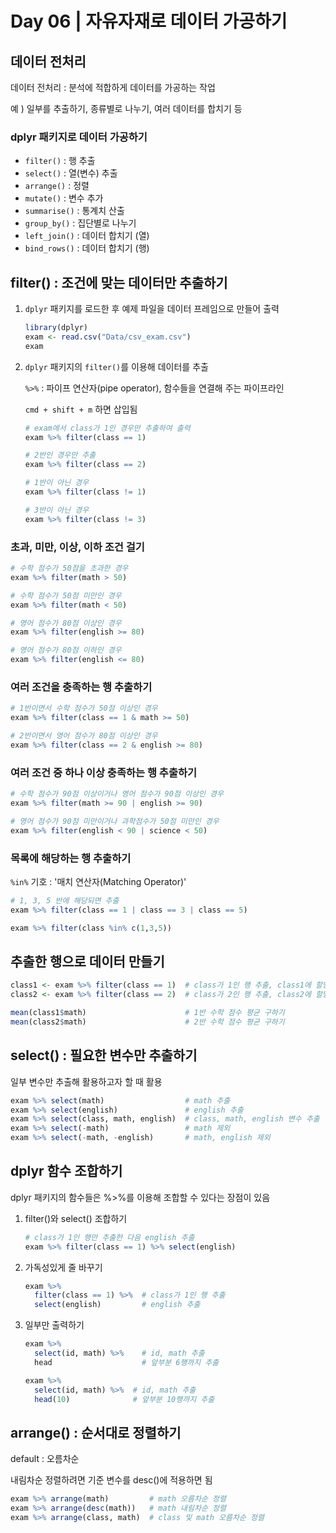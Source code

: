 # Day 06 | 자유자재로 데이터 가공하기



## 데이터 전처리

데이터 전처리 : 분석에 적합하게 데이터를 가공하는 작업

예 ) 일부를 추출하기, 종류별로 나누기, 여러 데이터를 합치기 등



### dplyr 패키지로 데이터 가공하기

- `filter()` : 행 추출
- `select()` : 열(변수) 추출
- `arrange()` : 정렬
- `mutate()` : 변수 추가
- `summarise()` : 통계치 산출
- `group_by()` : 집단별로 나누기
- `left_join()` : 데이터 합치기 (열)
- `bind_rows()` : 데이터 합치기 (행)



## filter() : 조건에 맞는 데이터만 추출하기

1. `dplyr` 패키지를 로드한 후 예제 파일을 데이터 프레임으로 만들어 출력

   ```r
   library(dplyr)
   exam <- read.csv("Data/csv_exam.csv")
   exam
   ```

2. `dplyr` 패키지의 `filter()`를 이용해 데이터를 추출

   `%>%` : 파이프 연산자(pipe operator), 함수들을 연결해 주는 파이프라인

   `cmd + shift + m` 하면 삽입됨

   ```r
   # exam에서 class가 1인 경우만 추출하여 출력
   exam %>% filter(class == 1)  
   
   # 2반인 경우만 추출
   exam %>% filter(class == 2)  
   
   # 1반이 아닌 경우
   exam %>% filter(class != 1)
   
   # 3반이 아닌 경우
   exam %>% filter(class != 3)
   ```



### 초과, 미만, 이상, 이하 조건 걸기

```r
# 수학 점수가 50점을 초과한 경우
exam %>% filter(math > 50)

# 수학 점수가 50점 미만인 경우
exam %>% filter(math < 50)

# 영어 점수가 80점 이상인 경우
exam %>% filter(english >= 80)

# 영어 점수가 80점 이하인 경우
exam %>% filter(english <= 80)
```



### 여러 조건을 충족하는 행 추출하기

```r
# 1반이면서 수학 점수가 50점 이상인 경우
exam %>% filter(class == 1 & math >= 50)

# 2반이면서 영어 점수가 80점 이상인 경우
exam %>% filter(class == 2 & english >= 80)
```



### 여러 조건 중 하나 이상 충족하는 행 추출하기

```r
# 수학 점수가 90점 이상이거나 영어 점수가 90점 이상인 경우
exam %>% filter(math >= 90 | english >= 90)

# 영어 점수가 90점 미만이거나 과학점수가 50점 미만인 경우
exam %>% filter(english < 90 | science < 50)
```



### 목록에 해당하는 행 추출하기

`%in%` 기호 : '매치 연산자(Matching Operator)'

```r
# 1, 3, 5 반에 해당되면 추출
exam %>% filter(class == 1 | class == 3 | class == 5)

exam %>% filter(class %in% c(1,3,5))
```



## 추출한 행으로 데이터 만들기

```r
class1 <- exam %>% filter(class == 1)  # class가 1인 행 추출, class1에 할당
class2 <- exam %>% filter(class == 2)  # class가 2인 행 추출, class2에 할당

mean(class1$math)                      # 1반 수학 점수 평균 구하기
mean(class2$math)                      # 2반 수학 점수 평균 구하기
```



## select() : 필요한 변수만 추출하기

일부 변수만 추출해 활용하고자 할 때 활용

```r
exam %>% select(math)                  # math 추출
exam %>% select(english)               # english 추출
exam %>% select(class, math, english)  # class, math, english 변수 추출
exam %>% select(-math)                 # math 제외
exam %>% select(-math, -english)       # math, english 제외
```



## dplyr 함수 조합하기

dplyr 패키지의 함수들은 %>%를 이용해 조합할 수 있다는 장점이 있음

1. filter()와 select() 조합하기

   ```r
   # class가 1인 행만 추출한 다음 english 추출
   exam %>% filter(class == 1) %>% select(english)
   ```

2. 가독성있게 줄 바꾸기

   ```r
   exam %>%
     filter(class == 1) %>%  # class가 1인 행 추출
     select(english)         # english 추출
   ```

3. 일부만 출력하기

   ```r
   exam %>% 
     select(id, math) %>%    # id, math 추출
     head                    # 앞부분 6행까지 추출
   
   exam %>% 
     select(id, math) %>%  # id, math 추출
     head(10)              # 앞부분 10행까지 추출
   ```



## arrange() : 순서대로 정렬하기

default : 오름차순

내림차순 정렬하려면 기준 변수를 desc()에 적용하면 됨

```r
exam %>% arrange(math)         # math 오름차순 정렬
exam %>% arrange(desc(math))   # math 내림차순 정렬
exam %>% arrange(class, math)  # class 및 math 오름차순 정렬
```